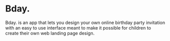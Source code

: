 # Bday.
Bday. is an app that lets you design your own online birthday party invitation with an easy to use interface meant to make it possible for children to create their own web landing page design.

